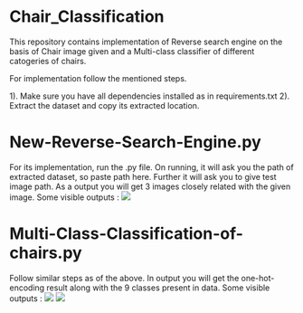 # Chair_Classification

This repository contains implementation of Reverse search engine on the basis of Chair image given and a Multi-class classifier of different catogeries of chairs.

For implementation follow the mentioned steps.

1). Make sure you have all dependencies installed as in requirements.txt
2). Extract the dataset and copy its extracted location.

# New-Reverse-Search-Engine.py

For its implementation, run the .py file. On running, it will ask you the path of extracted dataset, so paste path here. Further it will ask you to give test image path. As a output you will get 3 images closely related with the given image.
Some visible outputs :
![](output_image/capture.png)

# Multi-Class-Classification-of-chairs.py	

Follow similar steps as of the above. In output you will get the one-hot-encoding result along with the 9 classes present in data. 
Some visible outputs :
![](output_image/capture1.png)
![](output_image/capture2.png)
